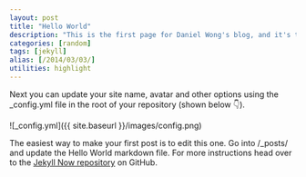 ```yaml
---
layout: post
title: "Hello World"
description: "This is the first page for Daniel Wong's blog, and it's the test playground."
categories: [random]
tags: [jekyll]
alias: [/2014/03/03/]
utilities: highlight
---
```


Next you can update your site name, avatar and other options using the _config.yml file in the root of your repository (shown below :point_down:).

![_config.yml]({{ site.baseurl }}/images/config.png)

The easiest way to make your first post is to edit this one. Go into /_posts/ and update the Hello World markdown file. For more instructions head over to the [Jekyll Now repository](https://github.com/barryclark/jekyll-now) on GitHub.
